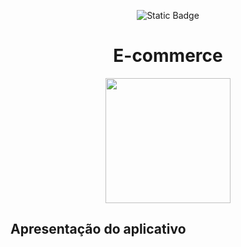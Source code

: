 <div align="center">

![Static Badge](https://img.shields.io/badge/Status-Projeto%20em%20constru%C3%A7%C3%A3o-%23F8BA00)

# E-commerce

<img src="https://github.com/user-attachments/assets/7da6ce47-0ee0-4645-870a-a40a7ee9884e" width="200" height="200"/>

</div>

## Apresentação do aplicativo
